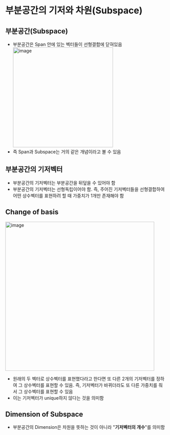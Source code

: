 # 부분공간의 기저와 차원(Subspace)

## 부분공간(Subspace)

- 부분공간은 Span 안에 있는 벡터들이 선형결합에 닫혀있음 <br/>
  <img width="312" alt="image" src="https://github.com/y100861/Linear_Algebra/assets/107607076/07c257a0-4e66-49a8-95cf-a559070d9f15"> <br/>
- 즉 Span과 Subspace는 거의 같은 개념이라고 볼 수 있음


## 부분공간의 기저벡터

- 부분공간의 기저벡터는 부분공간을 뒤덮을 수 있어야 함
- 부분공간의 기저벡터는 선형독립이어야 함. 즉, 주어진 기저벡터들을 선형결합하여 어떤 상수벡터를 표현하려 할 때 가중치가 1개만 존재해야 함


## Change of basis <br/>

<img width="465" alt="image" src="https://github.com/y100861/Linear_Algebra/assets/107607076/98fb0996-1d5a-4025-a728-fe2a9bb2ac02"> <br/>
- 원래의 두 벡터로 상수벡터를 표현했다라고 한다면 또 다른 2개의 기저벡터를 정하여 그 상수벡터를 표현할 수 있음. 즉, 기저벡터가 바뀌더라도 또 다른 가중치를 줘서 그 상수벡터를 표현할 수 있음
- 이는 기저벡터가 unique하지 않다는 것을 의미함


## Dimension of Subspace

- 부분공간의 Dimension은 차원을 뜻하는 것이 아니라 "**기저벡터의 개수**"를 의미함

